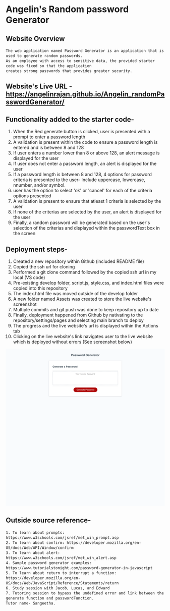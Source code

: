 # Angelin's Random password Generator

## Website Overview
    The web application named Password Generator is an application that is used to generate random passwords. 
    As an employee with access to sensitive data, the provided starter code was fixed so that the application 
    creates strong passwords that provides greater security. 


## Website's Live URL - https://angelinrajan.github.io/Angelin_randomPasswordGenerator/

## Functionality added to the starter code-
1. When the Red generate button is clicked, user is presented with a prompt to enter a password length
2. A validation is present within the code to ensure a password length is entered and is between 8 and 128
3. If user enters a number lower than 8 or above 128, an alert message is displayed for the user
4. If user does not enter a password length, an alert is displayed for the user
5. If a password length is between 8 and 128, 4 options for password criteria is presented to the user- Include uppercase, lowercase, nnumber, and/or symbol.
6. user has the option to select 'ok' or 'cancel' for each of the criteria options presented
7. A validation is present to ensure that atleast 1 criteria is selected by the user
8. If none of the criterias are selected by the user, an alert is displayed for the user
9. Finally, a random password will be generated based on the user's selection of the criterias and displayed within the passwordText box in the screen


## Deployment steps-
1. Created a new repository within Github (included README file)
2. Copied the ssh url for cloning
3. Performed a git clone command followed by the copied ssh url in my local (VS code)
4. Pre-existing develop folder, script.js, style.css, and index.html files were copied into this repository
5. The index.html file was moved outside of the develop folder
6. A new folder named Assets was created to store the live website's screenshot
7. Multiple commits and git push was done to keep repository up to date
8. Finally, deployment happened from Github by nativating to the repository/settings/pages and selecting main branch to deploy
9. The progress and the live website's url is displayed within the Actions tab
10. Clicking on the live website's link navigates user to the live website which is deployed without errors (See screenshot below)

   ![Live Website's Screenshot](Assets/Live%20Website's%20Screenshot.png)



## Outside source reference-

    1. To learn about prompts: https://www.w3schools.com/jsref/met_win_prompt.asp
    2. To learn about confirm: https://developer.mozilla.org/en-US/docs/Web/API/Window/confirm
    3. To learn about alert: https://www.w3schools.com/jsref/met_win_alert.asp
    4. Sample password generator examples: https://www.tutorialstonight.com/password-generator-in-javascript
    5. To learn about return to interrupt a function: https://developer.mozilla.org/en-US/docs/Web/JavaScript/Reference/Statements/return
    6. Study session with Jacob, Lucas, and Edward
    7. Tutoring session to bypass the undefined error and link between the generate function and passwordFunction. 
    Tutor name- Sangeetha.

